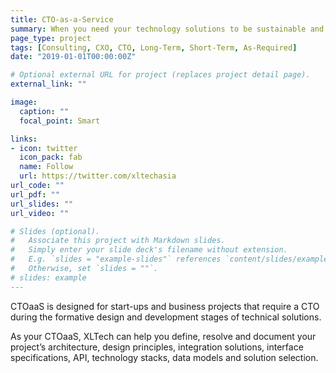 ```yaml
---
title: CTO-as-a-Service
summary: When you need your technology solutions to be sustainable and robust 
page_type: project
tags: [Consulting, CXO, CTO, Long-Term, Short-Term, As-Required]
date: "2019-01-01T00:00:00Z"

# Optional external URL for project (replaces project detail page).
external_link: ""

image:
  caption: ""
  focal_point: Smart

links:
- icon: twitter
  icon_pack: fab
  name: Follow
  url: https://twitter.com/xltechasia
url_code: ""
url_pdf: ""
url_slides: ""
url_video: ""

# Slides (optional).
#   Associate this project with Markdown slides.
#   Simply enter your slide deck's filename without extension.
#   E.g. `slides = "example-slides"` references `content/slides/example-slides.md`.
#   Otherwise, set `slides = ""`.
# slides: example
---
```


CTOaaS is designed for start-ups and business projects that require a CTO during the formative design and development stages of technical solutions.

As your CTOaaS, XLTech can help you define, resolve and document your project’s architecture, design principles, integration solutions, interface specifications, API, technology stacks, data models and solution selection.
